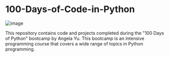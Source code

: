 # 100-Days-of-Code-in-Python

![image](https://github.com/user-attachments/assets/1f5d3d54-7c6e-4c19-8fbc-526acc028067)
                                                
This repository contains code and projects completed during the "100 Days of Python" bootcamp by Angela Yu. This bootcamp is an intensive programming course that covers a wide range of topics in Python programming.


